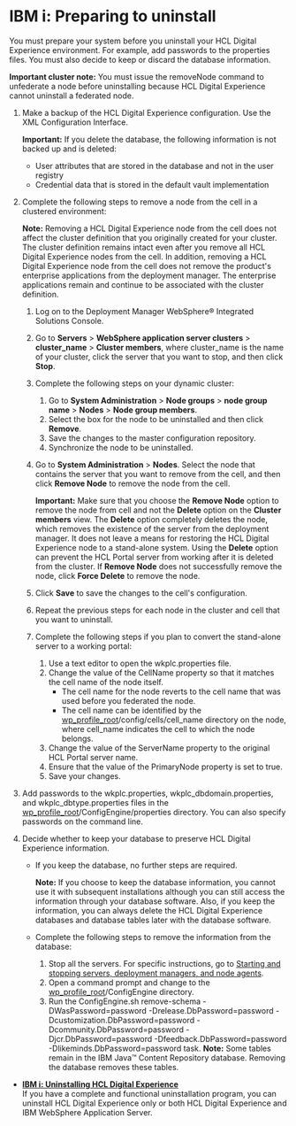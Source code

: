 # IBM i: Preparing to uninstall

You must prepare your system before you uninstall your HCL Digital Experience environment. For example, add passwords to the properties files. You must also decide to keep or discard the database information.

**Important cluster note:** You must issue the removeNode command to unfederate a node before uninstalling because HCL Digital Experience cannot uninstall a federated node.

1.  Make a backup of the HCL Digital Experience configuration. Use the XML Configuration Interface.

    **Important:** If you delete the database, the following information is not backed up and is deleted:

    -   User attributes that are stored in the database and not in the user registry
    -   Credential data that is stored in the default vault implementation
2.  Complete the following steps to remove a node from the cell in a clustered environment:

    **Note:** Removing a HCL Digital Experience node from the cell does not affect the cluster definition that you originally created for your cluster. The cluster definition remains intact even after you remove all HCL Digital Experience nodes from the cell. In addition, removing a HCL Digital Experience node from the cell does not remove the product's enterprise applications from the deployment manager. The enterprise applications remain and continue to be associated with the cluster definition.

    1.  Log on to the Deployment Manager WebSphere® Integrated Solutions Console.

    2.  Go to **Servers** \> **WebSphere application server clusters** \> **cluster\_name** \> **Cluster members**, where cluster\_name is the name of your cluster, click the server that you want to stop, and then click **Stop**.

    3.  Complete the following steps on your dynamic cluster:

        1.  Go to **System Administration** \> **Node groups** \> **node group name** \> **Nodes** \> **Node group members**.
        2.  Select the box for the node to be uninstalled and then click **Remove**.
        3.  Save the changes to the master configuration repository.
        4.  Synchronize the node to be uninstalled.
    4.  Go to **System Administration** \> **Nodes**. Select the node that contains the server that you want to remove from the cell, and then click **Remove Node** to remove the node from the cell.

        **Important:** Make sure that you choose the **Remove Node** option to remove the node from cell and not the **Delete** option on the **Cluster members** view. The **Delete** option completely deletes the node, which removes the existence of the server from the deployment manager. It does not leave a means for restoring the HCL Digital Experience node to a stand-alone system. Using the **Delete** option can prevent the HCL Portal server from working after it is deleted from the cluster. If **Remove Node** does not successfully remove the node, click **Force Delete** to remove the node.

    5.  Click **Save** to save the changes to the cell's configuration.

    6.  Repeat the previous steps for each node in the cluster and cell that you want to uninstall.

    7.  Complete the following steps if you plan to convert the stand-alone server to a working portal:

        1.  Use a text editor to open the wkplc.properties file.
        2.  Change the value of the CellName property so that it matches the cell name of the node itself.
            -   The cell name for the node reverts to the cell name that was used before you federated the node.
            -   The cell name can be identified by the [wp\_profile\_root](../reference/wpsdirstr.md#wp_profile_root)/config/cells/cell\_name directory on the node, where cell\_name indicates the cell to which the node belongs.
        3.  Change the value of the ServerName property to the original HCL Portal server name.
        4.  Ensure that the value of the PrimaryNode property is set to true.
        5.  Save your changes.
3.  Add passwords to the wkplc.properties, wkplc\_dbdomain.properties, and wkplc\_dbtype.properties files in the [wp\_profile\_root](../reference/wpsdirstr.md#wp_profile_root)/ConfigEngine/properties directory. You can also specify passwords on the command line.

4.  Decide whether to keep your database to preserve HCL Digital Experience information.

    -   If you keep the database, no further steps are required.

        **Note:** If you choose to keep the database information, you cannot use it with subsequent installations although you can still access the information through your database software. Also, if you keep the information, you can always delete the HCL Digital Experience databases and database tables later with the database software.

    -   Complete the following steps to remove the information from the database:

        1.  Stop all the servers. For specific instructions, go to [Starting and stopping servers, deployment managers, and node agents](../admin-system/stopstart.md).
        2.  Open a command prompt and change to the [wp\_profile\_root](../reference/wpsdirstr.md#wp_profile_root)/ConfigEngine directory.
        3.  Run the ConfigEngine.sh remove-schema -DWasPassword=password -Drelease.DbPassword=password -Dcustomization.DbPassword=password -Dcommunity.DbPassword=password -Djcr.DbPassword=password -Dfeedback.DbPassword=password -Dlikeminds.DbPassword=password task.
        **Note:** Some tables remain in the IBM Java™ Content Repository database. Removing the database removes these tables.


-   **[IBM i: Uninstalling HCL Digital Experience](../install/uninst_portal-IBMi.md)**  
If you have a complete and functional uninstallation program, you can uninstall HCL Digital Experience only or both HCL Digital Experience and IBM WebSphere Application Server.


